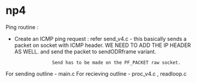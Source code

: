 np4
===

Ping routine : 

- Create an ICMP ping request : 
	refer send_v4.c - this basically sends a packet on socket with ICMP header. 
					WE NEED TO ADD THE IP HEADER AS WELL. 
					and send the packet to sendODRframe variant. 

					Send has to be made on the PF_PACKET raw socket. 

For sending outline - main.c 
For recieving outline - proc_v4.c , readloop.c